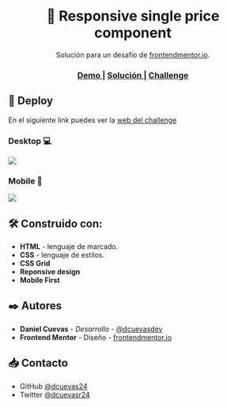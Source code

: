 <h1 align="center">🌌 Responsive single price component </h1>

<div align="center">
    Solución para un desafío de  <a href="https://www.frontendmentor.io/" target="_blank">frontendmentor.io</a>.
</div>

<div align="center">
  <h3>
    <a href="https://dcuevasdev.github.io/column-preview-card-component/">
      Demo
    </a>
    <span> | </span>
    <a href="https://github.com/dcuevas24/column-preview-card-component">
      Solución
    </a>
    <span> | </span>
    <a href="https://www.frontendmentor.io/challenges/3column-preview-card-component-pH92eAR2-">
      Challenge
    </a>
  </h3>
</div>

## 🚀 Deploy

En el siguiente link puedes ver la [web del challenge](https://dcuevasdev.github.io/column-preview-card-component/ "web del challenge")

### Desktop 💻

![](https://i.imgur.com/jnfsolz.png)

### Mobile 📱

![](https://i.imgur.com/Th3KQLX.png)

## 🛠️ Construido con:

- **HTML** - lenguaje de marcado.
- **CSS** - lenguaje de estilos.
- **CSS Grid**
- **Reponsive design**
- **Mobile First**

## ✒️ Autores

- **Daniel Cuevas** - _Desarrollo_ - [@dcuevasdev](https://twitter.com/dcuevasdev "@dcuevasdev")
- **Frontend Mentor** - Diseño - [frontendmentor.io](https://www.frontendmentor.io/ "frontendmentor.io")

## 📥 Contacto

- GitHub [@dcuevas24](https://github.com/dcuevasdev)
- Twitter [@dcuevasr24](https://twitter.com/dcuevasdev)
